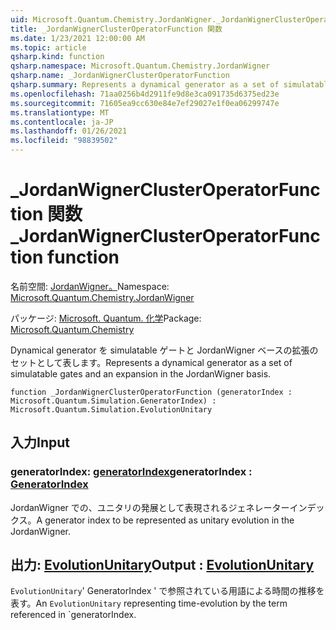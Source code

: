 ```yaml
---
uid: Microsoft.Quantum.Chemistry.JordanWigner._JordanWignerClusterOperatorFunction
title: _JordanWignerClusterOperatorFunction 関数
ms.date: 1/23/2021 12:00:00 AM
ms.topic: article
qsharp.kind: function
qsharp.namespace: Microsoft.Quantum.Chemistry.JordanWigner
qsharp.name: _JordanWignerClusterOperatorFunction
qsharp.summary: Represents a dynamical generator as a set of simulatable gates and an expansion in the JordanWigner basis.
ms.openlocfilehash: 71aa0256b4d2911fe9d8e3ca091735d6375ed23e
ms.sourcegitcommit: 71605ea9cc630e84e7ef29027e1f0ea06299747e
ms.translationtype: MT
ms.contentlocale: ja-JP
ms.lasthandoff: 01/26/2021
ms.locfileid: "98839502"
---
```

# <a name="_jordanwignerclusteroperatorfunction-function"></a><span data-ttu-id="05f30-102">_JordanWignerClusterOperatorFunction 関数</span><span class="sxs-lookup"><span data-stu-id="05f30-102">_JordanWignerClusterOperatorFunction function</span></span>

<span data-ttu-id="05f30-103">名前空間: [JordanWigner。](xref:Microsoft.Quantum.Chemistry.JordanWigner)</span><span class="sxs-lookup"><span data-stu-id="05f30-103">Namespace: [Microsoft.Quantum.Chemistry.JordanWigner](xref:Microsoft.Quantum.Chemistry.JordanWigner)</span></span>

<span data-ttu-id="05f30-104">パッケージ: [Microsoft. Quantum. 化学](https://nuget.org/packages/Microsoft.Quantum.Chemistry)</span><span class="sxs-lookup"><span data-stu-id="05f30-104">Package: [Microsoft.Quantum.Chemistry](https://nuget.org/packages/Microsoft.Quantum.Chemistry)</span></span>


<span data-ttu-id="05f30-105">Dynamical generator を simulatable ゲートと JordanWigner ベースの拡張のセットとして表します。</span><span class="sxs-lookup"><span data-stu-id="05f30-105">Represents a dynamical generator as a set of simulatable gates and an expansion in the JordanWigner basis.</span></span>

```qsharp
function _JordanWignerClusterOperatorFunction (generatorIndex : Microsoft.Quantum.Simulation.GeneratorIndex) : Microsoft.Quantum.Simulation.EvolutionUnitary
```


## <a name="input"></a><span data-ttu-id="05f30-106">入力</span><span class="sxs-lookup"><span data-stu-id="05f30-106">Input</span></span>

### <a name="generatorindex--generatorindex"></a><span data-ttu-id="05f30-107">generatorIndex: [generatorIndex](xref:Microsoft.Quantum.Simulation.GeneratorIndex)</span><span class="sxs-lookup"><span data-stu-id="05f30-107">generatorIndex : [GeneratorIndex](xref:Microsoft.Quantum.Simulation.GeneratorIndex)</span></span>

<span data-ttu-id="05f30-108">JordanWigner での、ユニタリの発展として表現されるジェネレーターインデックス。</span><span class="sxs-lookup"><span data-stu-id="05f30-108">A generator index to be represented as unitary evolution in the JordanWigner.</span></span>



## <a name="output--evolutionunitary"></a><span data-ttu-id="05f30-109">出力: [EvolutionUnitary](xref:Microsoft.Quantum.Simulation.EvolutionUnitary)</span><span class="sxs-lookup"><span data-stu-id="05f30-109">Output : [EvolutionUnitary](xref:Microsoft.Quantum.Simulation.EvolutionUnitary)</span></span>

<span data-ttu-id="05f30-110">`EvolutionUnitary`' GeneratorIndex ' で参照されている用語による時間の推移を表す。</span><span class="sxs-lookup"><span data-stu-id="05f30-110">An `EvolutionUnitary` representing time-evolution by the term referenced in \`generatorIndex.</span></span>